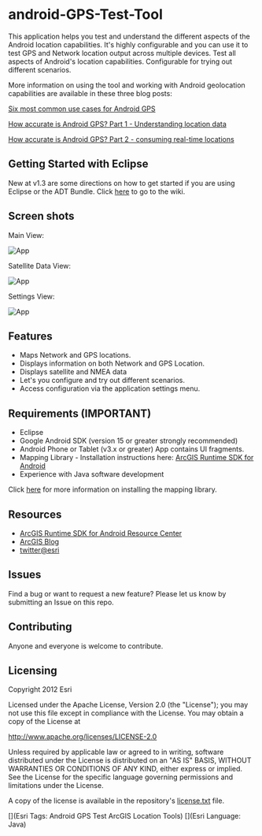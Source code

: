 android-GPS-Test-Tool
==================

This application helps you test and understand the different aspects of the Android location capabilities. 
It's highly configurable and you can use it to test GPS and Network location output across multiple devices.
Test all aspects of Android's location capabilities. Configurable for trying out different scenarios. 

More information on using the tool and working with Android geolocation capabilities are available in these three blog posts:

[Six most common use cases for Android GPS](http://www.andygup.net/?p=1172)

[How accurate is Android GPS? Part 1 - Understanding location data](http://www.andygup.net/?p=1105)

[How accurate is Android GPS? Part 2 - consuming real-time locations](http://www.andygup.net/?p=1125)

## Getting Started with Eclipse

New at v1.3 are some directions on how to get started if you are using Eclipse or the ADT Bundle. Click [here](https://github.com/Esri/android-gps-test-tool/wiki) to go to the wiki.

## Screen shots

Main View:

![App](https://raw.github.com/Esri/android-gps-test-tool/master/gpstester_main_view.png)

Satellite Data View:

![App](https://raw.github.com/Esri/android-gps-test-tool/master/gpstester_satellite_view.png)

Settings View:

![App](https://raw.github.com/Esri/android-gps-test-tool/master/gpstester_settings_view.png)

## Features
* Maps Network and GPS locations.
* Displays information on both Network and GPS Location.
* Displays satellite and NMEA data
* Let's you configure and try out different scenarios.
* Access configuration via the application settings menu.

## Requirements (IMPORTANT)

* Eclipse
* Google Android SDK (version 15 or greater strongly recommended)
* Android Phone or Tablet (v3.x or greater) App contains UI fragments.
* Mapping Library - Installation instructions here: [ArcGIS Runtime SDK for Android](http://resources.arcgis.com/en/communities/runtime-android/)
* Experience with Java software development

Click [here](http://resources.arcgis.com/en/help/android-sdk/concepts/0119/01190000002m000000.htm) for more information on installing the mapping library.

## Resources

* [ArcGIS Runtime SDK for Android Resource Center](http://resources.arcgis.com/en/communities/runtime-android/)
* [ArcGIS Blog](http://blogs.esri.com/esri/arcgis/)
* [twitter@esri](http://twitter.com/esri)

## Issues

Find a bug or want to request a new feature?  Please let us know by submitting an Issue on this repo.

## Contributing

Anyone and everyone is welcome to contribute. 

## Licensing
Copyright 2012 Esri

Licensed under the Apache License, Version 2.0 (the "License");
you may not use this file except in compliance with the License.
You may obtain a copy of the License at

   http://www.apache.org/licenses/LICENSE-2.0

Unless required by applicable law or agreed to in writing, software
distributed under the License is distributed on an "AS IS" BASIS,
WITHOUT WARRANTIES OR CONDITIONS OF ANY KIND, either express or implied.
See the License for the specific language governing permissions and
limitations under the License.

A copy of the license is available in the repository's [license.txt]( https://raw.github.com/Esri/android-gps-test-tool/master/license.txt) file.

[](Esri Tags: Android GPS Test ArcGIS Location Tools)
[](Esri Language: Java)
